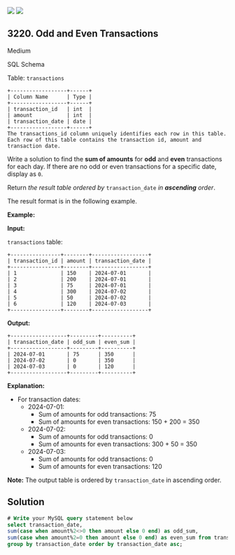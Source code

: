 [![](https://img.shields.io/github/stars/javadev/LeetCode-in-Kotlin?label=Stars&style=flat-square)](https://github.com/javadev/LeetCode-in-Kotlin)
[![](https://img.shields.io/github/forks/javadev/LeetCode-in-Kotlin?label=Fork%20me%20on%20GitHub%20&style=flat-square)](https://github.com/javadev/LeetCode-in-Kotlin/fork)

## 3220\. Odd and Even Transactions

Medium

SQL Schema

Table: `transactions`

    +------------------+------+
    | Column Name      | Type |
    +------------------+------+
    | transaction_id   | int  |
    | amount           | int  |
    | transaction_date | date |
    +------------------+------+ 
    The transactions_id column uniquely identifies each row in this table.
    Each row of this table contains the transaction id, amount and transaction date. 

Write a solution to find the **sum of amounts** for **odd** and **even** transactions for each day. If there are no odd or even transactions for a specific date, display as `0`.

Return _the result table ordered by_ `transaction_date` _in **ascending** order_.

The result format is in the following example.

**Example:**

**Input:**

`transactions` table:

    +----------------+--------+------------------+
    | transaction_id | amount | transaction_date |
    +----------------+--------+------------------+
    | 1              | 150    | 2024-07-01       |
    | 2              | 200    | 2024-07-01       |
    | 3              | 75     | 2024-07-01       |
    | 4              | 300    | 2024-07-02       |
    | 5              | 50     | 2024-07-02       |
    | 6              | 120    | 2024-07-03       |
    +----------------+--------+------------------+ 

**Output:**

    +------------------+---------+----------+
    | transaction_date | odd_sum | even_sum |
    +------------------+---------+----------+
    | 2024-07-01       | 75      | 350      |
    | 2024-07-02       | 0       | 350      |
    | 2024-07-03       | 0       | 120      |
    +------------------+---------+----------+ 

**Explanation:**

*   For transaction dates:
    *   2024-07-01:
        *   Sum of amounts for odd transactions: 75
        *   Sum of amounts for even transactions: 150 + 200 = 350
    *   2024-07-02:
        *   Sum of amounts for odd transactions: 0
        *   Sum of amounts for even transactions: 300 + 50 = 350
    *   2024-07-03:
        *   Sum of amounts for odd transactions: 0
        *   Sum of amounts for even transactions: 120

**Note:** The output table is ordered by `transaction_date` in ascending order.

## Solution

```sql
# Write your MySQL query statement below
select transaction_date,
sum(case when amount%2<>0 then amount else 0 end) as odd_sum,
sum(case when amount%2=0 then amount else 0 end) as even_sum from transactions
group by transaction_date order by transaction_date asc;
```